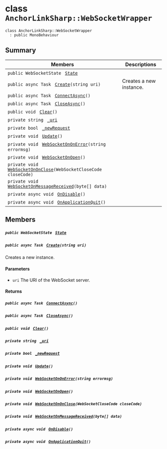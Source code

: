 # class `AnchorLinkSharp::WebSocketWrapper` 

```
class AnchorLinkSharp::WebSocketWrapper
  : public MonoBehaviour
```

## Summary

 Members                                | Descriptions                                
----------------------------------------|---------------------------------------------
`public WebSocketState ` [`State`](#class_anchor_link_sharp_1_1_web_socket_wrapper_1a966c24306ddaffe83224776895135d4b) | 
`public async Task ` [`Create`](#class_anchor_link_sharp_1_1_web_socket_wrapper_1a86442c5776c9c701b69b9a1b89e2d331)`(string uri)` | Creates a new instance.
`public async Task ` [`ConnectAsync`](#class_anchor_link_sharp_1_1_web_socket_wrapper_1a86bd3880fbaf34bd7945302f2ae8c34d)`()` | 
`public async Task ` [`CloseAsync`](#class_anchor_link_sharp_1_1_web_socket_wrapper_1a60f282781ac602de720e4742a9dc376e)`()` | 
`public void ` [`Clear`](#class_anchor_link_sharp_1_1_web_socket_wrapper_1aa71d36872f416feaa853788a7a7a7ef8)`()` | 
`private string ` [`_uri`](#class_anchor_link_sharp_1_1_web_socket_wrapper_1a7ebc558df19b9e661a58ea51ee2aa499) | 
`private bool ` [`_newRequest`](#class_anchor_link_sharp_1_1_web_socket_wrapper_1a60a6687fdd89a49fcb64541f433b94b9) | 
`private void ` [`Update`](#class_anchor_link_sharp_1_1_web_socket_wrapper_1aec0783b5a136e042adcc47bae4fe5291)`()` | 
`private void ` [`WebSocketOnOnError`](#class_anchor_link_sharp_1_1_web_socket_wrapper_1a2fee57c376761a906e3f2b3c6a9e74cd)`(string errormsg)` | 
`private void ` [`WebSocketOnOpen`](#class_anchor_link_sharp_1_1_web_socket_wrapper_1ad2c18ea2e10ce78f71a17520f4a20606)`()` | 
`private void ` [`WebSocketOnOnClose`](#class_anchor_link_sharp_1_1_web_socket_wrapper_1ae48ff1a243aa4dea6a13ab7ee6d9baa2)`(WebSocketCloseCode closeCode)` | 
`private void ` [`WebSocketOnMessageReceived`](#class_anchor_link_sharp_1_1_web_socket_wrapper_1aa54325c796772820ef651bf820408886)`(byte[] data)` | 
`private async void ` [`OnDisable`](#class_anchor_link_sharp_1_1_web_socket_wrapper_1a07442cbc23615cbf9ff556b3c144119c)`()` | 
`private async void ` [`OnApplicationQuit`](#class_anchor_link_sharp_1_1_web_socket_wrapper_1ad62c6267dac9b36be1d8bec9370b3297)`()` | 

## Members

##### `public WebSocketState ` [`State`](#class_anchor_link_sharp_1_1_web_socket_wrapper_1a966c24306ddaffe83224776895135d4b) 

##### `public async Task ` [`Create`](#class_anchor_link_sharp_1_1_web_socket_wrapper_1a86442c5776c9c701b69b9a1b89e2d331)`(string uri)` 

Creates a new instance.

#### Parameters
* `uri` The URI of the WebSocket server.

#### Returns

##### `public async Task ` [`ConnectAsync`](#class_anchor_link_sharp_1_1_web_socket_wrapper_1a86bd3880fbaf34bd7945302f2ae8c34d)`()` 

##### `public async Task ` [`CloseAsync`](#class_anchor_link_sharp_1_1_web_socket_wrapper_1a60f282781ac602de720e4742a9dc376e)`()` 

##### `public void ` [`Clear`](#class_anchor_link_sharp_1_1_web_socket_wrapper_1aa71d36872f416feaa853788a7a7a7ef8)`()` 

##### `private string ` [`_uri`](#class_anchor_link_sharp_1_1_web_socket_wrapper_1a7ebc558df19b9e661a58ea51ee2aa499) 

##### `private bool ` [`_newRequest`](#class_anchor_link_sharp_1_1_web_socket_wrapper_1a60a6687fdd89a49fcb64541f433b94b9) 

##### `private void ` [`Update`](#class_anchor_link_sharp_1_1_web_socket_wrapper_1aec0783b5a136e042adcc47bae4fe5291)`()` 

##### `private void ` [`WebSocketOnOnError`](#class_anchor_link_sharp_1_1_web_socket_wrapper_1a2fee57c376761a906e3f2b3c6a9e74cd)`(string errormsg)` 

##### `private void ` [`WebSocketOnOpen`](#class_anchor_link_sharp_1_1_web_socket_wrapper_1ad2c18ea2e10ce78f71a17520f4a20606)`()` 

##### `private void ` [`WebSocketOnOnClose`](#class_anchor_link_sharp_1_1_web_socket_wrapper_1ae48ff1a243aa4dea6a13ab7ee6d9baa2)`(WebSocketCloseCode closeCode)` 

##### `private void ` [`WebSocketOnMessageReceived`](#class_anchor_link_sharp_1_1_web_socket_wrapper_1aa54325c796772820ef651bf820408886)`(byte[] data)` 

##### `private async void ` [`OnDisable`](#class_anchor_link_sharp_1_1_web_socket_wrapper_1a07442cbc23615cbf9ff556b3c144119c)`()` 

##### `private async void ` [`OnApplicationQuit`](#class_anchor_link_sharp_1_1_web_socket_wrapper_1ad62c6267dac9b36be1d8bec9370b3297)`()` 

